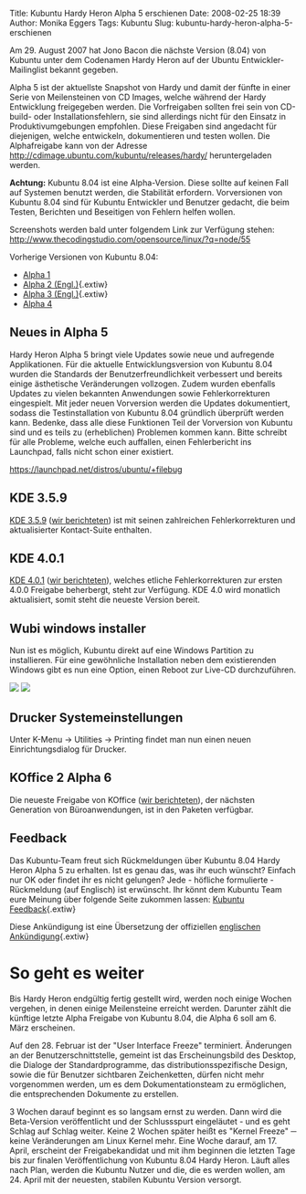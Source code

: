 Title: Kubuntu Hardy Heron Alpha 5 erschienen
Date: 2008-02-25 18:39
Author: Monika Eggers
Tags: Kubuntu
Slug: kubuntu-hardy-heron-alpha-5-erschienen

Am 29. August 2007 hat Jono Bacon die nächste Version (8.04) von Kubuntu
unter dem Codenamen Hardy Heron auf der Ubuntu Entwickler-Mailinglist
bekannt gegeben.


Alpha 5 ist der aktuellste Snapshot von Hardy und damit der fünfte in
einer Serie von Meilensteinen von CD Images, welche während der Hardy
Entwicklung freigegeben werden. Die Vorfreigaben sollten frei sein von
CD-build- oder Installationsfehlern, sie sind allerdings nicht für den
Einsatz in Produktivumgebungen empfohlen. Diese Freigaben sind angedacht
für diejenigen, welche entwickeln, dokumentieren und testen wollen. Die
Alphafreigabe kann von der Adresse
<http://cdimage.ubuntu.com/kubuntu/releases/hardy/> heruntergeladen
werden.


**Achtung:** Kubuntu 8.04 ist eine Alpha-Version. Diese sollte auf
keinen Fall auf Systemen benutzt werden, die Stabilität erfordern.
Vorversionen von Kubuntu 8.04 sind für Kubuntu Entwickler und Benutzer
gedacht, die beim Testen, Berichten und Beseitigen von Fehlern helfen
wollen.


<!--break--><!--break-->

Screenshots werden bald unter folgendem Link zur Verfügung stehen:
<http://www.thecodingstudio.com/opensource/linux/?q=node/55>


Vorherige Versionen von Kubuntu 8.04:


-   [Alpha
    1](http://www.kubuntu-de.org/nachrichten/kubuntu/kubuntu-8-04-hardy-heron-alpha-1-erschienen "http://www.kubuntu-de.org/nachrichten/kubuntu/kubuntu-8-04-hardy-heron-alpha-1-erschienen")
-   [Alpha 2
    (Engl.)](https://wiki.kubuntu.org/HardyHeron/Alpha2/Kubuntu "kubuntu:HardyHeron/Alpha2/Kubuntu"){.extiw}
-   [Alpha 3
    (Engl.)](https://wiki.kubuntu.org/HardyHeron/Alpha3/Kubuntu "kubuntu:HardyHeron/Alpha3/Kubuntu"){.extiw}
-   [Alpha
    4](http://www.kubuntu-de.org/nachrichten/kubuntu/kubuntu-8-04-hardy-heron-alpha-4-erschienen "http://www.kubuntu-de.org/nachrichten/kubuntu/kubuntu-8-04-hardy-heron-alpha-4-erschienen")





Neues in Alpha 5
---------------------


Hardy Heron Alpha 5 bringt viele Updates sowie neue und aufregende
Applikationen. Für die aktuelle Entwicklungsversion von Kubuntu 8.04
wurden die Standards der Benutzerfreundlichkeit verbessert und bereits
einige ästhetische Veränderungen vollzogen. Zudem wurden ebenfalls
Updates zu vielen bekannten Anwendungen sowie Fehlerkorrekturen
eingespielt. Mit jeder neuen Vorversion werden die Updates dokumentiert,
sodass die Testinstallation von Kubuntu 8.04 gründlich überprüft werden
kann. Bedenke, dass alle diese Funktionen Teil der Vorversion von
Kubuntu sind und es teils zu (erheblichen) Problemen kommen kann. Bitte
schreibt für alle Probleme, welche euch auffallen, einen Fehlerbericht
ins Launchpad, falls nicht schon einer existiert.


<https://launchpad.net/distros/ubuntu/+filebug>





KDE 3.5.9
--------------


[KDE
3.5.9](http://dot.kde.org/1203436147/ "http://dot.kde.org/1203436147/") ([wir
berichteten](http://www.kubuntu-de.org/nachrichten/software/kde/kde-3-5-9-mit-paketen-f-r-kubuntu-erschienen "http://www.kubuntu-de.org/nachrichten/software/kde/kde-3-5-9-mit-paketen-f-r-kubuntu-erschienen")) ist mit seinen zahlreichen Fehlerkorrekturen und aktualisierter
Kontact-Suite enthalten.





KDE 4.0.1
--------------


[KDE
4.0.1](http://dot.kde.org/1202239435/ "http://dot.kde.org/1202239435/") ([wir
berichteten](http://www.kubuntu-de.org/nachrichten/software/kde/kde-4-0-1-mit-paketen-f-r-kubuntu-erschienen "http://www.kubuntu-de.org/nachrichten/software/kde/kde-4-0-1-mit-paketen-f-r-kubuntu-erschienen")), welches etliche Fehlerkorrekturen zur ersten 4.0.0 Freigabe
beherbergt, steht zur Verfügung. KDE 4.0 wird monatlich aktualisiert,
somit steht die neueste Version bereit.





Wubi windows installer
---------------------------


Nun ist es möglich, Kubuntu direkt auf eine Windows Partition zu
installieren. Für eine gewöhnliche Installation neben dem existierenden
Windows gibt es nun eine Option, einen Reboot zur Live-CD durchzuführen.


[![](http://www.kubuntu-de.org/files/umenu-kubuntu.png)](http://www.kubuntu-de.org/files/umenu-kubuntu.png)
[![](http://www.kubuntu-de.org/files/wubi-kubuntu.png)](http://www.kubuntu-de.org/files/wubi-kubuntu.png)





Drucker Systemeinstellungen
--------------------------------


Unter K-Menu -&gt; Utilities -&gt; Printing findet man nun einen neuen
Einrichtungsdialog für Drucker.





KOffice 2 Alpha 6
----------------------


Die neueste Freigabe von KOffice ([wir
berichteten](http://www.kubuntu-de.org/nachrichten/kubuntu/koffice-2-alpha-6-mit-kubuntu-paketen-erschienen "http://www.kubuntu-de.org/nachrichten/kubuntu/koffice-2-alpha-6-mit-kubuntu-paketen-erschienen")), der nächsten Generation von Büroanwendungen, ist in den Paketen
verfügbar.





Feedback
-------------


Das Kubuntu-Team freut sich Rückmeldungen über Kubuntu 8.04 Hardy Heron
Alpha 5 zu erhalten. Ist es genau das, was ihr euch wünscht? Einfach nur
OK oder findet ihr es nicht gelungen? Jede - höfliche formulierte -
Rückmeldung (auf Englisch) ist erwünscht. Ihr könnt dem Kubuntu Team
eure Meinung über folgende Seite zukommen lassen: [Kubuntu
Feedback](https://wiki.kubuntu.org/HardyHeron/Alpha5/Kubuntu/Feedback "kubuntu:HardyHeron/Alpha5/Kubuntu/Feedback"){.extiw}


Diese Ankündigung ist eine Übersetzung der offiziellen [englischen
Ankündigung](https://wiki.kubuntu.org/HardyHeron/Alpha5/Kubuntu "kubuntu:HardyHeron/Alpha5/Kubuntu"){.extiw}





So geht es weiter
======================


Bis Hardy Heron endgültig fertig gestellt wird, werden noch einige
Wochen vergehen, in denen einige Meilensteine erreicht werden. Darunter
zählt die künftige letzte Alpha Freigabe von Kubuntu 8.04, die Alpha 6
soll am 6. März erscheinen.


Auf den 28. Februar ist der "User Interface Freeze" terminiert.
Änderungen an der Benutzerschnittstelle, gemeint ist das
Erscheinungsbild des Desktop, die Dialoge der Standardprogramme, das
distributionsspezifische Design, sowie die für Benutzer sichtbaren
Zeichenketten, dürfen nicht mehr vorgenommen werden, um es dem
Dokumentationsteam zu ermöglichen, die entsprechenden Dokumente zu
erstellen.


3 Wochen darauf beginnt es so langsam ernst zu werden. Dann wird die
Beta-Version veröffentlicht und der Schlussspurt eingeläutet - und es
geht Schlag auf Schlag weiter. Keine 2 Wochen später heißt es "Kernel
Freeze" ─ keine Veränderungen am Linux Kernel mehr. Eine Woche darauf,
am 17. April, erscheint der Freigabekandidat und mit ihm beginnen die
letzten Tage bis zur finalen Veröffentlichung von Kubuntu 8.04 Hardy
Heron. Läuft alles nach Plan, werden die Kubuntu Nutzer und die, die es
werden wollen, am 24. April mit der neuesten, stabilen Kubuntu Version
versorgt.



